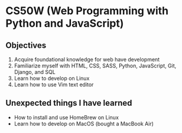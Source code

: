 # CS50W (Web Programming with Python and JavaScript)

## Objectives
1. Acquire foundational knowledge for web have development
1. Familiarize myself with HTML, CSS, SASS, Python, JavaScript, Git, Django, and SQL
1. Learn how to develop on Linux
1. Learn how to use Vim text editor

## Unexpected things I have learned
* How to install and use HomeBrew on Linux
* Learn how to develop on MacOS (bought a MacBook Air)